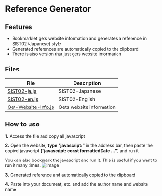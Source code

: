 # Reference Generator

## Features
- Bookmarklet gets website information and generates a reference in SIST02 (Japanese) style
- Generated references are automatically copied to the clipboard
- There is also version that just gets website information

## Files
| File | Description |
| ---- | ---- |
| [SIST02-ja.js](https://github.com/otnkmk8d/Reference-Generator/blob/main/SIST02-ja.js) | SIST02-Japanese |
| [SIST02-en.js](https://github.com/otnkmk8d/Reference-Generator/blob/main/SIST02-en.js) | SIST02-English |
| [Get-Website-Info.js](https://github.com/otnkmk8d/Reference-Generator/blob/main/Get-Website-Info.js) | Gets website information |

## How to use
**1.** Access the file and copy all javascript

**2.** Open the website, **type "javascript:"** in the address bar, then paste the copied javascript **("javascript: const formattedDate ...")** and run it

You can also bookmark the javascript and run it. This is useful if you want to run it many times.
![image](https://github.com/otnkmk8d/Reference-Generator/assets/117816972/636083c5-93dd-47fe-855c-6e1909de4aa5)

**3.** Generated reference and automatically copied to the clipboard

**4.** Paste into your document, etc. and add the author name and website name
